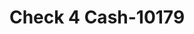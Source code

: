 ---
f_zip-code: 39475
f_state-code: MS
title: Check 4 Cash-10179
f_phone: 601-794-9442
f_city-only: Purvis
f_address: 120 Front Street Purvis
f_location-unique-id: '10179'
slug: check-4-cash-10179
updated-on: '2024-05-30T13:46:58.046Z'
created-on: '2024-05-30T13:36:59.803Z'
published-on: '2024-05-30T13:54:32.469Z'
f_city-state: cms/city/purvis-ms.md
f_company: cms/company/check-4-cash.md
f_state: cms/state/mississippi.md
layout: '[payday-loan].html'
tags: payday-loan
---